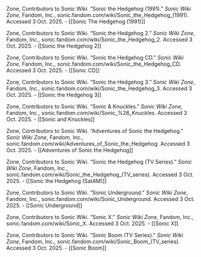 
Zone, Contributors to Sonic Wiki. “Sonic the Hedgehog (1991).” _Sonic Wiki Zone_, Fandom, Inc., sonic.fandom.com/wiki/Sonic_the_Hedgehog_(1991). Accessed 3 Oct. 2025. - [[Sonic The Hedgehog (1991)]]

Zone, Contributors to Sonic Wiki. “Sonic the Hedgehog 2.” _Sonic Wiki Zone_, Fandom, Inc., sonic.fandom.com/wiki/Sonic_the_Hedgehog_2. Accessed 3 Oct. 2025. - [[Sonic the Hedgehog 2]]

Zone, Contributors to Sonic Wiki. “Sonic the Hedgehog CD.” _Sonic Wiki Zone_, Fandom, Inc., sonic.fandom.com/wiki/Sonic_the_Hedgehog_CD. Accessed 3 Oct. 2025. - [[Sonic CD]]

Zone, Contributors to Sonic Wiki. “Sonic the Hedgehog 3.” _Sonic Wiki Zone_, Fandom, Inc., sonic.fandom.com/wiki/Sonic_the_Hedgehog_3. Accessed 3 Oct. 2025. - [[Sonic the Hedgehog 3]] 

Zone, Contributors to Sonic Wiki. “Sonic & Knuckles.” _Sonic Wiki Zone_, Fandom, Inc., sonic.fandom.com/wiki/Sonic_%26_Knuckles. Accessed 3 Oct. 2025. - [[Sonic and Knuckles]]

Zone, Contributors to Sonic Wiki. “Adventures of Sonic the Hedgehog.” _Sonic Wiki Zone_, Fandom, Inc., sonic.fandom.com/wiki/Adventures_of_Sonic_the_Hedgehog. Accessed 3 Oct. 2025. - [[Adventures of Sonic the Hedgehog]]

Zone, Contributors to Sonic Wiki. “Sonic the Hedgehog (TV Series).” _Sonic Wiki Zone_, Fandom, Inc., sonic.fandom.com/wiki/Sonic_the_Hedgehog_(TV_series). Accessed 3 Oct. 2025. - [[Sonic the Hedgehog (SatAM)]] 

Zone, Contributors to Sonic Wiki. “Sonic Underground.” _Sonic Wiki Zone_, Fandom, Inc., sonic.fandom.com/wiki/Sonic_Underground. Accessed 3 Oct. 2025. - [[Sonic Underground]] 

Zone, Contributors to Sonic Wiki. “Sonic X.” _Sonic Wiki Zone_, Fandom, Inc., sonic.fandom.com/wiki/Sonic_X. Accessed 3 Oct. 2025. - [[Sonic X]]

Zone, Contributors to Sonic Wiki. “Sonic Boom (TV Series).” _Sonic Wiki Zone_, Fandom, Inc., sonic.fandom.com/wiki/Sonic_Boom_(TV_series). Accessed 3 Oct. 2025. - [[Sonic Boom]]

